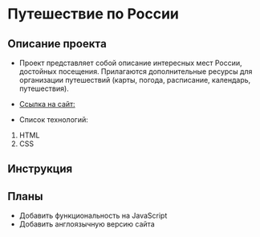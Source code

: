 # **Путешествие по России**

## **Описание проектa**

- Проект представляет собой описание интересных мест России, достойных посещения. Прилагаются дополнительные ресурсы для организации путешествий (карты, погода, расписание, календарь, путешествия).
- [Ссылка на сайт:](https://yuliya143.github.io/russian-travel/)

- Список технологий:

1. HTML
2. CSS

## **Инструкция**

## **Планы**

- Добавить функциональность на JavaScript
- Добавить англоязычную версию сайта
